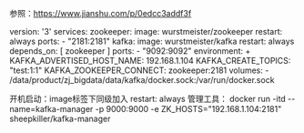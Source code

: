 参照：https://www.jianshu.com/p/0edcc3addf3f


version: '3'
services:
  zookeeper:
    image: wurstmeister/zookeeper
    restart: always
    ports:
      - "2181:2181"
  kafka:
    image: wurstmeister/kafka
    restart: always
    depends_on: [ zookeeper ]
    ports:
      - "9092:9092"
    environment:
    +
      KAFKA_ADVERTISED_HOST_NAME: 192.168.1.104
      KAFKA_CREATE_TOPICS: "test:1:1"
      KAFKA_ZOOKEEPER_CONNECT: zookeeper:2181
    volumes:
      - /data/product/zj_bigdata/data/kafka/docker.sock:/var/run/docker.sock


开机启动：image标签下同级加入
    restart: always
管理工具：
docker run -itd --name=kafka-manager -p 9000:9000 -e ZK_HOSTS="192.168.1.104:2181" sheepkiller/kafka-manager
